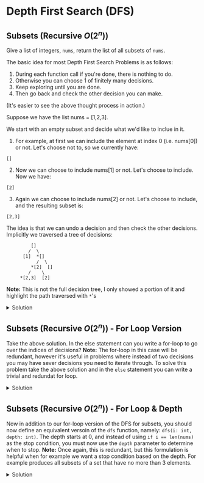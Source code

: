 # Depth First Search (DFS)

## Subsets (Recursive $O(2^n)$)

Give a list of integers, `nums`, return the list of all subsets of `nums`.

The basic idea for most Depth First Search Problems is as follows:

1. During each function call if you're done, there is nothing to do.
2. Otherwise you can choose 1 of finitely many decisions.
3. Keep exploring until you are done. 
4. Then go back and check the other decision you can make.

(It's easier to see the above thought process in action.)

Suppose we have the list nums = [1,2,3].

We start with an empty subset and decide what we'd like to inclue in it.

1. For example, at first we can include the element at index 0 (i.e. nums[0]) or not. Let's choose not to, so we currently have:

```
[]
```

2. Now we can choose to include nums[1] or not. Let's choose to include. Now we have: 

```
[2]
```

3. Again we can choose to include nums[2] or not. Let's choose to include, and the resulting subset is:

```
[2,3]
```

The idea is that we can undo a decision and then check the other decisions.
Implicitly we traversed a tree of decisions:

```
         []
        /  \
      [1]  *[]
           /  \
         *[2]  []
        /    \
     *[2,3]  [2]
```
**Note:** This is not the full decision tree, I only showed a portion of it and 
highlight the path traversed with `*`'s

<details>
<summary>Solution</summary>

<pre><code class="language-python">
def subsets(nums: List[int]) -> List[List[int]]:
    res = [] # the result is going to be list of subsets
    subset = [] # a specific subset we'll construct

    dfs(i: int) -> None:
        ''' 
        At index i, we make a choice to add nums[i] to subset or not
        '''
        if i == len(nums): # if you reached the end of nums
            res.append(subset.copy())
            return
        else:              # you didn't exhause all your choices yet
            subset.append(nums[i])
            dfs(i+1)       # go to the next index: i+1

            # this gets called once dfs(i+1) returned. 
            # so undo adding nums[i]
            subset.pop() 

            # now we are on the path where we decided not to include nums[i]
            dfs(i+1) 
    dfs(0) # start the algorithm as index 0

    return res # dfs(0) has finished and res is populated with all the subsets of nums
print(subsets([1,2,3]))
</code></pre>
</details>

## Subsets (Recursive $O(2^n)$) - For Loop Version

Take the above solution. In the else statement can you write a for-loop to 
go over the indices of decisions? **Note:** The for-loop in this case will 
be redundant, however it's useful in problems where instead of two decisions 
you may have sever decisions you need to iterate through. To solve this problem take the above solution and in the `else` statement you can write 
a trivial and redundat for loop.

<details>
<summary>Solution</summary>

<pre><code class="language-python">
def subsets(nums: List[int]) -> List[List[int]]:
    res = []
    subset = []

    dfs(i: int) -> None:
        if i == len(nums):
            res.append(subset.copy())
            return
        else:
            for j in range(i+1, i+2):
                subset.append(nums[i])
                dfs(j)
                subset.pop() 
                dfs(j) 
    dfs(0)
    return res
print(subsets([1,2,3]))
</code></pre>
</details>

## Subsets (Recursive $O(2^n)$) - For Loop & Depth

Now in addition to our for-loop version of the DFS for subsets, you should 
now define an equivalent versoin of the `dfs` function, namely: `dfs(i: int, depth: int)`. The depth starts at 0, and instead of using `if i == len(nums)` 
as the stop condition, you must now use the `depth` parameter to determine 
when to stop. **Note:** Once again, this is redundant, but this formulation 
is helpful when for example we want a stop condition based on the depth. 
For example produces all subsets of a set that have no more than 3 elements.

<details>
<summary>Solution</summary>

<pre><code class="language-python">
def subsets(nums: List[int]) -> List[List[int]]:
    res = []
    subset = []
    dfs(i: int, depth: int) -> None:
        if depth == len(nums):
            res.append(subset.copy())
            return
        else:
            for j in range(i+1, i+2):
                subset.append(nums[i])
                dfs(j, depth+1)
                subset.pop() 
                dfs(j, depth+1) 
    dfs(0, 0)
    return res
print(subsets([1,2,3]))
</code></pre>
</details>


